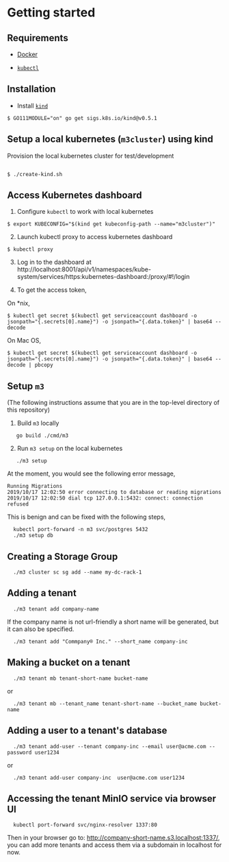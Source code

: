 # Getting started


## Requirements

- [Docker](https://www.docker.com)

- [`kubectl`](https://kubernetes.io/docs/tasks/tools/install-kubectl/)

## Installation

- Install [`kind`](https://kind.sigs.k8s.io/docs/user/quick-start/)

```shell
$ GO111MODULE="on" go get sigs.k8s.io/kind@v0.5.1
```

## Setup a local kubernetes (`m3cluster`) using kind
Provision the local kubernetes cluster for test/development

```shell

$ ./create-kind.sh
```

## Access Kubernetes dashboard

1. Configure `kubectl` to work with local kubernetes

```shell
$ export KUBECONFIG="$(kind get kubeconfig-path --name="m3cluster")"
```

2. Launch kubectl proxy to access kubernetes dashboard
```shell
$ kubectl proxy
```

3. Log in to the dashboard at  http://localhost:8001/api/v1/namespaces/kube-system/services/https:kubernetes-dashboard:/proxy/#!/login

4. To get the access token,

On *nix,
```shell
$ kubectl get secret $(kubectl get serviceaccount dashboard -o jsonpath="{.secrets[0].name}") -o jsonpath="{.data.token}" | base64 --decode
```

On Mac OS,
```shell
$ kubectl get secret $(kubectl get serviceaccount dashboard -o jsonpath="{.secrets[0].name}") -o jsonpath="{.data.token}" | base64 --decode | pbcopy
```

## Setup `m3`
(The following instructions assume that you are in the top-level directory of this repository)
1. Build `m3` locally
```shell
   go build ./cmd/m3
```

2. Run `m3 setup` on the local kubernetes
```shell
   ./m3 setup
```
At the moment, you would see the following error message,
```
Running Migrations
2019/10/17 12:02:50 error connecting to database or reading migrations
2019/10/17 12:02:50 dial tcp 127.0.0.1:5432: connect: connection refused
```

This is benign and can be fixed with the following steps,

```shell
  kubectl port-forward -n m3 svc/postgres 5432
  ./m3 setup db
```

## Creating a Storage Group
```shell
  ./m3 cluster sc sg add --name my-dc-rack-1
```

## Adding a tenant
```shell
  ./m3 tenant add company-name
```

If the company name is not url-friendly a short name will be generated, but it can also be specified.

```shell
  ./m3 tenant add "Commpany® Inc." --short_name company-inc
```

## Making a bucket on a tenant
```shell
  ./m3 tenant mb tenant-short-name bucket-name
```
or 
```shell
  ./m3 tenant mb --tenant_name tenant-short-name --bucket_name bucket-name
```

## Adding a user to a tenant's database
```shell
  ./m3 tenant add-user --tenant company-inc --email user@acme.com --password user1234
``` 
or 
```shell
  ./m3 tenant add-user company-inc  user@acme.com user1234
```

## Accessing the tenant MinIO service via browser UI
```shell
  kubectl port-forward svc/nginx-resolver 1337:80
```
Then in your browser go to: http://company-short-name.s3.localhost:1337/, you can add more tenants and access them via a subdomain in localhost for now.
